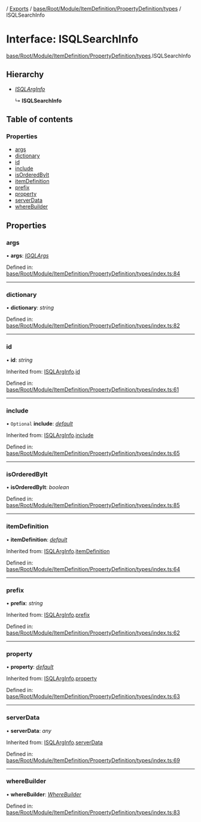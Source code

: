[](../README.md) / [Exports](../modules.md) / [base/Root/Module/ItemDefinition/PropertyDefinition/types](../modules/base_root_module_itemdefinition_propertydefinition_types.md) / ISQLSearchInfo

# Interface: ISQLSearchInfo

[base/Root/Module/ItemDefinition/PropertyDefinition/types](../modules/base_root_module_itemdefinition_propertydefinition_types.md).ISQLSearchInfo

## Hierarchy

* [*ISQLArgInfo*](base_root_module_itemdefinition_propertydefinition_types.isqlarginfo.md)

  ↳ **ISQLSearchInfo**

## Table of contents

### Properties

- [args](base_root_module_itemdefinition_propertydefinition_types.isqlsearchinfo.md#args)
- [dictionary](base_root_module_itemdefinition_propertydefinition_types.isqlsearchinfo.md#dictionary)
- [id](base_root_module_itemdefinition_propertydefinition_types.isqlsearchinfo.md#id)
- [include](base_root_module_itemdefinition_propertydefinition_types.isqlsearchinfo.md#include)
- [isOrderedByIt](base_root_module_itemdefinition_propertydefinition_types.isqlsearchinfo.md#isorderedbyit)
- [itemDefinition](base_root_module_itemdefinition_propertydefinition_types.isqlsearchinfo.md#itemdefinition)
- [prefix](base_root_module_itemdefinition_propertydefinition_types.isqlsearchinfo.md#prefix)
- [property](base_root_module_itemdefinition_propertydefinition_types.isqlsearchinfo.md#property)
- [serverData](base_root_module_itemdefinition_propertydefinition_types.isqlsearchinfo.md#serverdata)
- [whereBuilder](base_root_module_itemdefinition_propertydefinition_types.isqlsearchinfo.md#wherebuilder)

## Properties

### args

• **args**: [*IGQLArgs*](gql_querier.igqlargs.md)

Defined in: [base/Root/Module/ItemDefinition/PropertyDefinition/types/index.ts:84](https://github.com/onzag/itemize/blob/0e9b128c/base/Root/Module/ItemDefinition/PropertyDefinition/types/index.ts#L84)

___

### dictionary

• **dictionary**: *string*

Defined in: [base/Root/Module/ItemDefinition/PropertyDefinition/types/index.ts:82](https://github.com/onzag/itemize/blob/0e9b128c/base/Root/Module/ItemDefinition/PropertyDefinition/types/index.ts#L82)

___

### id

• **id**: *string*

Inherited from: [ISQLArgInfo](base_root_module_itemdefinition_propertydefinition_types.isqlarginfo.md).[id](base_root_module_itemdefinition_propertydefinition_types.isqlarginfo.md#id)

Defined in: [base/Root/Module/ItemDefinition/PropertyDefinition/types/index.ts:61](https://github.com/onzag/itemize/blob/0e9b128c/base/Root/Module/ItemDefinition/PropertyDefinition/types/index.ts#L61)

___

### include

• `Optional` **include**: [*default*](../classes/base_root_module_itemdefinition_include.default.md)

Inherited from: [ISQLArgInfo](base_root_module_itemdefinition_propertydefinition_types.isqlarginfo.md).[include](base_root_module_itemdefinition_propertydefinition_types.isqlarginfo.md#include)

Defined in: [base/Root/Module/ItemDefinition/PropertyDefinition/types/index.ts:65](https://github.com/onzag/itemize/blob/0e9b128c/base/Root/Module/ItemDefinition/PropertyDefinition/types/index.ts#L65)

___

### isOrderedByIt

• **isOrderedByIt**: *boolean*

Defined in: [base/Root/Module/ItemDefinition/PropertyDefinition/types/index.ts:85](https://github.com/onzag/itemize/blob/0e9b128c/base/Root/Module/ItemDefinition/PropertyDefinition/types/index.ts#L85)

___

### itemDefinition

• **itemDefinition**: [*default*](../classes/base_root_module_itemdefinition.default.md)

Inherited from: [ISQLArgInfo](base_root_module_itemdefinition_propertydefinition_types.isqlarginfo.md).[itemDefinition](base_root_module_itemdefinition_propertydefinition_types.isqlarginfo.md#itemdefinition)

Defined in: [base/Root/Module/ItemDefinition/PropertyDefinition/types/index.ts:64](https://github.com/onzag/itemize/blob/0e9b128c/base/Root/Module/ItemDefinition/PropertyDefinition/types/index.ts#L64)

___

### prefix

• **prefix**: *string*

Inherited from: [ISQLArgInfo](base_root_module_itemdefinition_propertydefinition_types.isqlarginfo.md).[prefix](base_root_module_itemdefinition_propertydefinition_types.isqlarginfo.md#prefix)

Defined in: [base/Root/Module/ItemDefinition/PropertyDefinition/types/index.ts:62](https://github.com/onzag/itemize/blob/0e9b128c/base/Root/Module/ItemDefinition/PropertyDefinition/types/index.ts#L62)

___

### property

• **property**: [*default*](../classes/base_root_module_itemdefinition_propertydefinition.default.md)

Inherited from: [ISQLArgInfo](base_root_module_itemdefinition_propertydefinition_types.isqlarginfo.md).[property](base_root_module_itemdefinition_propertydefinition_types.isqlarginfo.md#property)

Defined in: [base/Root/Module/ItemDefinition/PropertyDefinition/types/index.ts:63](https://github.com/onzag/itemize/blob/0e9b128c/base/Root/Module/ItemDefinition/PropertyDefinition/types/index.ts#L63)

___

### serverData

• **serverData**: *any*

Inherited from: [ISQLArgInfo](base_root_module_itemdefinition_propertydefinition_types.isqlarginfo.md).[serverData](base_root_module_itemdefinition_propertydefinition_types.isqlarginfo.md#serverdata)

Defined in: [base/Root/Module/ItemDefinition/PropertyDefinition/types/index.ts:69](https://github.com/onzag/itemize/blob/0e9b128c/base/Root/Module/ItemDefinition/PropertyDefinition/types/index.ts#L69)

___

### whereBuilder

• **whereBuilder**: [*WhereBuilder*](../classes/database_wherebuilder.wherebuilder.md)

Defined in: [base/Root/Module/ItemDefinition/PropertyDefinition/types/index.ts:83](https://github.com/onzag/itemize/blob/0e9b128c/base/Root/Module/ItemDefinition/PropertyDefinition/types/index.ts#L83)
